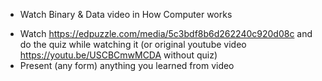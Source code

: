 * Watch Binary & Data video in How Computer works

 + Watch https://edpuzzle.com/media/5c3bdf8b6d262240c920d08c and do the quiz while watching it (or original youtube video https://youtu.be/USCBCmwMCDA without quiz) 
+ Present (any form) anything you learned from video